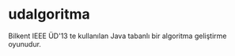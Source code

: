 udalgoritma
===========

Bilkent IEEE ÜD'13 te kullanılan Java tabanlı bir algoritma geliştirme oyunudur.
